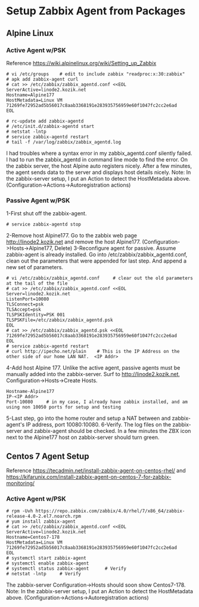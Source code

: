 # Setup Zabbix Agent from Packages
## Alpine Linux
### Active Agent w/PSK
Reference https://wiki.alpinelinux.org/wiki/Setting_up_Zabbix
```
# vi /etc/groups    # edit to include zabbix "readproc:x:30:zabbix"
# apk add zabbix-agent curl
# cat >> /etc/zabbix/zabbix_agentd.conf <<EOL
ServerActive=linode2.kozik.net
Hostname=Alpine177
HostMetadata=Linux VM 71269fe72952ad5b56017c8aab3368191e283935756959e60f1047fc2cc2e6ad
EOL

# rc-update add zabbix-agentd
# /etc/init.d/zabbix-agentd start
# netstat -lntp
# service zabbix-agentd restart
# tail -f /var/log/zabbix/zabbix_agentd.log
```
I had troubles where a syntax error in my zabbix_agentd.conf silently failed.  I had to run the zabbix_agentd in command line mode to find the error.
On the zabbix server, the host Alpine auto registers nicely.  After a few minutes, the agent sends data to the server and displays host details nicely. Note: In the zabbix-server setup, I put an Action to detect the HostMetadata above. (Configuration->Actions->Autoregistration actions)

### Passive Agent w/PSK
1-First shut off the zabbix-agent.
```
# service zabbix-agentd stop
```
2-Remove host Alpine177. Go to the zabbix web page http://linode2.kozik.net and remove the host Alpine177. (Configuration->Hosts->Alpine177, Delete) 
3-Reconfigure agent for passive. Assume zabbix-agent is already installed.  Go into /etc/zabbix/zabbix_agentd.conf, clean out the parameters that were appended for last step. And append a new set of parameters.
```
# vi /etc/zabbix/zabbix_agentd.conf     # clear out the old parameters at the tail of the file
# cat >> /etc/zabbix/zabbix_agentd.conf <<EOL
Server=linode2.kozik.net
ListenPort=10080      
TLSConnect=psk
TLSAccept=psk
TLSPSKIdentity=PSK 001
TLSPSKFile=/etc/zabbix/zabbix_agentd.psk
EOL
# cat >> /etc/zabbix/zabbix_agentd.psk <<EOL
71269fe72952ad5b56017c8aab3368191e283935756959e60f1047fc2cc2e6ad
EOL
# service zabbix-agentd restart
# curl http://ipecho.net/plain    # This is the IP Address on the other side of our home LAN NAT.  <IP Addr>
```
4-Add host Alpine 177. Unlike the active agent, passive agents must be manually added into the zabbix-server.  Surf to http://linode2.kozik.net, Configuration->Hosts->Create Hosts. 
```
Hostname-Alpine177 
IP-<IP Addr>
Port-10080     # in my case, I already have zabbix installed, and am using non 10050 ports for setup and testing
```
5-Last step, go into the home router and setup a NAT between <IP Addr> and zabbix-agent's IP address, port 10080:10080. 
6-Verify.  The log files on the zabbix-server and zabbix-agent should be checked.  In a few minutes the ZBX icon next to the Alpine177 host on zabbix-server should turn green.


## Centos 7 Agent Setup
Reference https://tecadmin.net/install-zabbix-agent-on-centos-rhel/ and https://kifarunix.com/install-zabbix-agent-on-centos-7-for-zabbix-monitoring/
### Active Agent w/PSK
```
# rpm -Uvh https://repo.zabbix.com/zabbix/4.0/rhel/7/x86_64/zabbix-release-4.0-2.el7.noarch.rpm
# yum install zabbix-agent
# cat >> /etc/zabbix/zabbix_agentd.conf <<EOL
ServerActive=linode2.kozik.net
Hostname=Centos7-178
HostMetadata=Linux VM 71269fe72952ad5b56017c8aab3368191e283935756959e60f1047fc2cc2e6ad
EOL
# systemctl start zabbix-agent
# systemctl enable zabbix-agent
# systemctl status zabbix-agent      # Verify 
# netstat -lntp     # Verify
```
The zabbix-server Configuration->Hosts should soon show Centos7-178. Note: In the zabbix-server setup, I put an Action to detect the HostMetadata above. (Configuration->Actions->Autoregistration actions)



